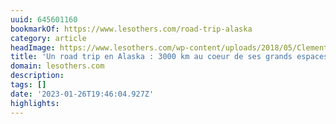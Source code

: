 ```yaml
---
uuid: 645601160
bookmarkOf: https://www.lesothers.com/road-trip-alaska
category: article
headImage: https://www.lesothers.com/wp-content/uploads/2018/05/Clement-Jeanne-Alaska-Les-OthersAK-0008.jpg
title: 'Un road trip en Alaska : 3000 km au coeur de ses grands espaces'
domain: lesothers.com
description:
tags: []
date: '2023-01-26T19:46:04.927Z'
highlights:
---
```




